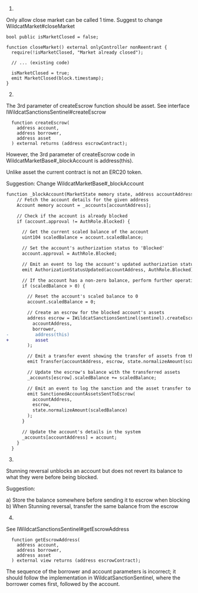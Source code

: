 1.

Only allow close market can be called 1 time. Suggest to change WildcatMarket#closeMarket

```
bool public isMarketClosed = false;

function closeMarket() external onlyController nonReentrant {
  require(!isMarketClosed, "Market already closed");
  
  // ... (existing code)
  
  isMarketClosed = true;
  emit MarketClosed(block.timestamp);
}
```

2.

The 3rd parameter of createEscrow function should be asset. See interface IWildcatSanctionsSentinel#createEscrow

```solidity
  function createEscrow(
    address account,
    address borrower,
    address asset
  ) external returns (address escrowContract);
```

However, the 3rd parameter of createEscrow code in WildcatMarketBase#_blockAccount is address(this).

Unlike asset the current contract is not an ERC20 token.

Suggestion: Change WildcatMarketBase#_blockAccount

```diff
function _blockAccount(MarketState memory state, address accountAddress) internal {
    // Fetch the account details for the given address
    Account memory account = _accounts[accountAddress];

    // Check if the account is already blocked
    if (account.approval != AuthRole.Blocked) {

      // Get the current scaled balance of the account
      uint104 scaledBalance = account.scaledBalance;

      // Set the account's authorization status to 'Blocked'
      account.approval = AuthRole.Blocked;

      // Emit an event to log the account's updated authorization status
      emit AuthorizationStatusUpdated(accountAddress, AuthRole.Blocked);

      // If the account has a non-zero balance, perform further operations
      if (scaledBalance > 0) {

        // Reset the account's scaled balance to 0
        account.scaledBalance = 0;

        // Create an escrow for the blocked account's assets
        address escrow = IWildcatSanctionsSentinel(sentinel).createEscrow(
          accountAddress,
          borrower,
-          address(this)
+          asset
        );

        // Emit a transfer event showing the transfer of assets from the account to the escrow
        emit Transfer(accountAddress, escrow, state.normalizeAmount(scaledBalance));

        // Update the escrow's balance with the transferred assets
        _accounts[escrow].scaledBalance += scaledBalance;

        // Emit an event to log the sanction and the asset transfer to the escrow
        emit SanctionedAccountAssetsSentToEscrow(
          accountAddress,
          escrow,
          state.normalizeAmount(scaledBalance)
        );
      }

      // Update the account's details in the system
      _accounts[accountAddress] = account;
    }
  }
```

3.

Stunning reversal unblocks an account but does not revert its balance to what they were before being blocked. 

Suggestion:

a) Store the balance somewhere before sending it to escrow when blocking
b) When Stunning reversal, transfer the same balance from the escrow

4.

See IWildcatSanctionsSentinel#getEscrowAddress

```solidity
  function getEscrowAddress(
    address account,
    address borrower,
    address asset
  ) external view returns (address escrowContract);
```

The sequence of the borrower and account parameters is incorrect; it should follow the implementation in WildcatSanctionSentinel, where the borrower comes first, followed by the account.